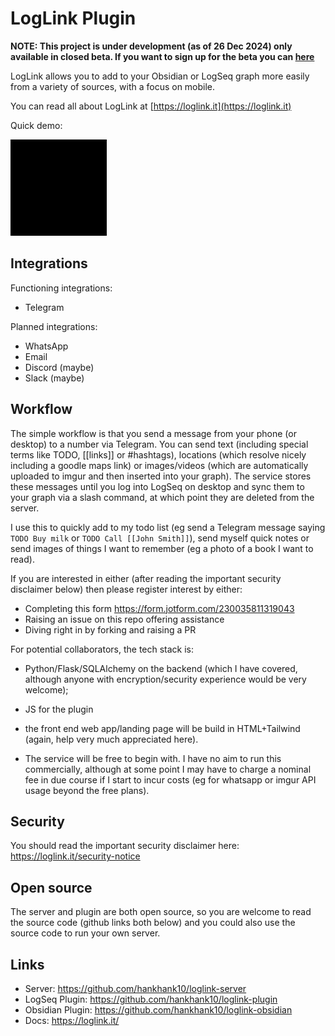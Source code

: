 # LogLink Plugin
    
**NOTE: This project is under development (as of 26 Dec 2024) only available in closed beta. If you want to sign up for the beta you can [here](https://form.jotform.com/230035811319043)**

LogLink allows you to add to your Obsidian or LogSeq graph more easily from a variety of sources, with a focus on mobile.

You can read all about LogLink at [https://loglink.it](https://loglink.it)

Quick demo:

![](plugin_demo2.gif)

## Integrations

Functioning integrations:
- Telegram

Planned integrations:
- WhatsApp
- Email
- Discord (maybe)
- Slack (maybe)

## Workflow

The simple workflow is that you send a message from your phone (or desktop) to a number via Telegram. You can send text (including special terms like TODO, [[links]] or #hashtags), locations (which resolve nicely including a goodle maps link) or images/videos (which are automatically uploaded to imgur and then inserted into your graph). The service stores these messages until you log into LogSeq on desktop and sync them to your graph via a slash command, at which point they are deleted from the server.

I use this to quickly add to my todo list (eg send a Telegram message saying `TODO Buy milk` or `TODO Call [[John Smith]]`), send myself quick notes or send images of things I want to remember (eg a photo of a book I want to read).

If you are interested in either (after reading the important security disclaimer below) then please register interest by either:
- Completing this form https://form.jotform.com/230035811319043
- Raising an issue on this repo offering assistance
- Diving right in by forking and raising a PR

For potential collaborators, the tech stack is:
- Python/Flask/SQLAlchemy on the backend (which I have covered, although anyone with encryption/security experience would be very welcome);
- JS for the plugin
- the front end web app/landing page will be build in HTML+Tailwind (again, help very much appreciated here).

- The service will be free to begin with. I have no aim to run this commercially, although at some point I may have to charge a nominal fee in due course if I start to incur costs (eg for whatsapp or imgur API usage beyond the free plans).

## Security
You should read the important security disclaimer here: https://loglink.it/security-notice

## Open source
The server and plugin are both open source, so you are welcome to read the source code (github links both below) and you could also use the source code to run your own server.

## Links
- Server: https://github.com/hankhank10/loglink-server
- LogSeq Plugin: https://github.com/hankhank10/loglink-plugin
- Obsidian Plugin: https://github.com/hankhank10/loglink-obsidian
- Docs: https://loglink.it/
